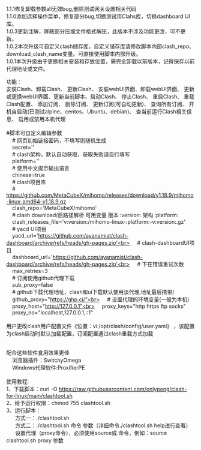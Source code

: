1.1.1修复卸载参数all无效bug,删除测试网关设置相关代码<br>
1.1.0添加选择操作菜单，修复部分bug,切换测试用Clahs库，切换dashboard UI库。<br>
1.0.3更新注解，屏蔽部分压缩文件格式解压，此版本不涉及功能更改，可不更新。<br>
1.0.2本次升级可自定义clash储存库，自定义储存库请修改脚本内部clash_repo、download_clash_name变量。可直接使用脚本内部升级。<br>
1.0.1本次升级由于更换相关安装和存放位置，需完全卸载以前版本，记得保存以前代理地址或文件。<br>

功能：<br>
 安装Clash、卸载Clash、 更新Clash、 安装webUI界面、卸载webUI界面、 更新或更换webUI界面、更新当前脚本、启动Clash、 停止Clash、 重启Clash、 重载Clash配置、 添加订阅、 删除订阅、 更新订阅(可自动更新)、 查询所有订阅、 开机自启动(已测试alpine、centos、Ubuntu、debian)、 查当前运行Clash相关信息、 启用或禁用本机代理<br>
<br>
#脚本可自定义编辑参数<br>
&nbsp;&nbsp;&nbsp;&nbsp;# 网页初始链接密码，不填写则随机生成<br>
&nbsp;&nbsp;&nbsp;&nbsp;secret=''<br>
&nbsp;&nbsp;&nbsp;&nbsp;# clash架构，默认自动获取，获取失败请自行填写<br>
&nbsp;&nbsp;&nbsp;&nbsp;platform=''<br>
&nbsp;&nbsp;&nbsp;&nbsp;# 使用中文提示输出语言<br>
&nbsp;&nbsp;&nbsp;&nbsp;chinese=true<br>
&nbsp;&nbsp;&nbsp;&nbsp;# clash项目库<br>
&nbsp;&nbsp;&nbsp;&nbsp;# https://github.com/MetaCubeX/mihomo/releases/download/v1.18.9/mihomo-linux-amd64-v1.18.9.gz<br>
&nbsp;&nbsp;&nbsp;&nbsp;clash_repo='MetaCubeX/mihomo'<br>
&nbsp;&nbsp;&nbsp;&nbsp;# clash download/后路径解析 可用变量 版本 :version: 架构 :platform:<br>
&nbsp;&nbsp;&nbsp;&nbsp;clash_releases_file='v:version:/mihomo-linux-:platform:-v:version:.gz'<br>
&nbsp;&nbsp;&nbsp;&nbsp;# yacd UI项目<br>
&nbsp;&nbsp;&nbsp;&nbsp;yacd_url='https://github.com/ayanamist/clash-dashboard/archive/refs/heads/gh-pages.zip'<br>
&nbsp;&nbsp;&nbsp;&nbsp;# clash-dashboardUI项目<br>
&nbsp;&nbsp;&nbsp;&nbsp;dashboard_url='https://github.com/ayanamist/clash-dashboard/archive/refs/heads/gh-pages.zip'<br>
&nbsp;&nbsp;&nbsp;&nbsp;# 下在错误重试次数<br>
&nbsp;&nbsp;&nbsp;&nbsp;max_retries=3<br>
&nbsp;&nbsp;&nbsp;&nbsp;# 订阅使用github代理下载<br>
&nbsp;&nbsp;&nbsp;&nbsp;sub_proxy=false<br>
&nbsp;&nbsp;&nbsp;&nbsp;# github下载代理地址，clash和ui下载默认使用该代理,地址最后携带/<br>
&nbsp;&nbsp;&nbsp;&nbsp;github_proxy="https://ghp.ci/"<br>
&nbsp;&nbsp;&nbsp;&nbsp;# 设置代理的环境变量(一般为本机)<br>
&nbsp;&nbsp;&nbsp;&nbsp;proxy_host="http://127.0.0.1"<br>
&nbsp;&nbsp;&nbsp;&nbsp;proxy_keys="http https ftp socks"<br>
&nbsp;&nbsp;&nbsp;&nbsp;proxy_no="localhost,127.0.0.1,::1"<br>
<br>
用户更改clash用户配置文件《位置：vi /opt/clash/config/user.yaml》 ，该配置为clash启动时默认加载配置，订阅配置通过clash重载方式加载<br>
<br>

配合这些软件食用效果更佳<br>
&nbsp;&nbsp;&nbsp;&nbsp;浏览器插件：SwitchyOmega<br>
&nbsp;&nbsp;&nbsp;&nbsp;Windows代理软件:ProxifierPE<br>
<br>
使用教程:<br>
1、下载脚本：curl -O https://raw.githubusercontent.com/onlypeng/clash-for-linux/main/clashtool.sh<br>
2、给予运行权限：chmod 755 clashtool.sh<br>
3、运行脚本：<br>
&nbsp;&nbsp;&nbsp;&nbsp;&nbsp;&nbsp;方式一：./clashtool.sh<br>
&nbsp;&nbsp;&nbsp;&nbsp;&nbsp;&nbsp;方式二：./clashtool.sh 命令 参数（详细命令./clashtool.sh help进行查看）<br>
&nbsp;&nbsp;&nbsp;&nbsp;&nbsp;&nbsp;设置代理（proxy命令），必须使用source或.命令，例如：source clashtool.sh proxy 参数<br>